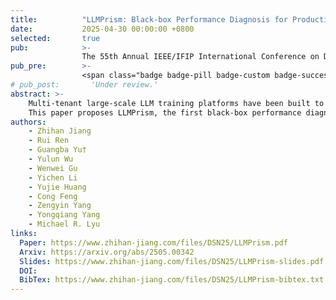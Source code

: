 ```yaml
---
title:          "LLMPrism: Black-box Performance Diagnosis for Production LLM Training Platforms"
date:           2025-04-30 00:00:00 +0800
selected:       true
pub:            >-
                The 55th Annual IEEE/IFIP International Conference on Dependable Systems and Networks, Naples, Italy, Jun 2025.
pub_pre:        >-
                <span class="badge badge-pill badge-custom badge-success">DSN'25</span>
# pub_post:       'Under review.'
abstract: >-
    Multi-tenant large-scale LLM training platforms have been built to offer LLM training services, while performance issues occur frequently and can result in substantial resource wastage. The limited visibility from the perspective of platform providers impedes existing profiling methods and poses challenges to the performance monitoring and diagnosis of LLM training jobs.
    This paper proposes LLMPrism, the first black-box performance diagnosis solution for LLM training platforms by utilizing underlying network flow data and the distinct characteristics in the LLM training procedure. By progressively recognizing LLM training jobs, identifying their parallelism strategies, and reconstructing the training timelines, LLMPrism achieves non-intrusive, lightweight, and continuous monitoring of LLM training systems.
authors:
    - Zhihan Jiang
    - Rui Ren
    - Guangba Yu†
    - Yulun Wu
    - Wenwei Gu
    - Yichen Li
    - Yujie Huang
    - Cong Feng
    - Zengyin Yang
    - Yongqiang Yang
    - Michael R. Lyu
links:
  Paper: https://www.zhihan-jiang.com/files/DSN25/LLMPrism.pdf
  Arxiv: https://arxiv.org/abs/2505.00342
  Slides: https://www.zhihan-jiang.com/files/DSN25/LLMPrism-slides.pdf
  DOI:
  BibTex: https://www.zhihan-jiang.com/files/DSN25/LLMPrism-bibtex.txt
---
```

